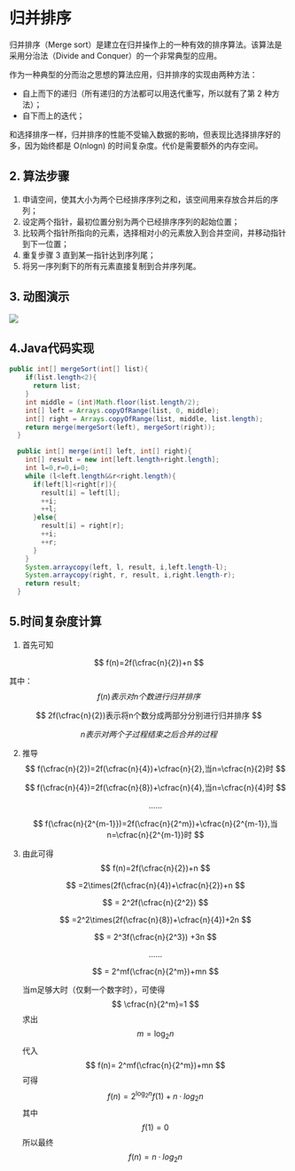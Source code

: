 # 归并排序

归并排序（Merge sort）是建立在归并操作上的一种有效的排序算法。该算法是采用分治法（Divide and Conquer）的一个非常典型的应用。

作为一种典型的分而治之思想的算法应用，归并排序的实现由两种方法：

- 自上而下的递归（所有递归的方法都可以用迭代重写，所以就有了第 2 种方法）；
- 自下而上的迭代；

和选择排序一样，归并排序的性能不受输入数据的影响，但表现比选择排序好的多，因为始终都是 O(nlogn) 的时间复杂度。代价是需要额外的内存空间。

## 2. 算法步骤

1. 申请空间，使其大小为两个已经排序序列之和，该空间用来存放合并后的序列；
2. 设定两个指针，最初位置分别为两个已经排序序列的起始位置；
3. 比较两个指针所指向的元素，选择相对小的元素放入到合并空间，并移动指针到下一位置；
4. 重复步骤 3 直到某一指针达到序列尾；
5. 将另一序列剩下的所有元素直接复制到合并序列尾。

## 3. 动图演示

![](https://github.com/hustcc/JS-Sorting-Algorithm/blob/master/res/mergeSort.gif)

## 4.Java代码实现

```java
public int[] mergeSort(int[] list){
    if(list.length<2){
      return list;
    }
    int middle = (int)Math.floor(list.length/2);
    int[] left = Arrays.copyOfRange(list, 0, middle);
    int[] right = Arrays.copyOfRange(list, middle, list.length);
    return merge(mergeSort(left), mergeSort(right));
  }

  public int[] merge(int[] left, int[] right){
    int[] result = new int[left.length+right.length];
    int l=0,r=0,i=0;
    while (l<left.length&&r<right.length){
      if(left[l]<right[r]){
        result[i] = left[l];
        ++i;
        ++l;
      }else{
        result[i] = right[r];
        ++i;
        ++r;
      }
    }
    System.arraycopy(left, l, result, i,left.length-l);
    System.arraycopy(right, r, result, i,right.length-r);
    return result;
  }
```

## 5.时间复杂度计算

1. 首先可知

$$
f(n)=2f(\cfrac{n}{2})+n
$$

其中：
$$
f(n)表示对n个数进行归并排序
$$

$$
2f(\cfrac{n}{2})表示将n个数分成两部分分别进行归并排序
$$

$$
n表示对两个子过程结束之后合并的过程
$$

2. 推导
   $$
   f(\cfrac{n}{2})=2f(\cfrac{n}{4})+\cfrac{n}{2},当n=\cfrac{n}{2}时
   $$

   $$
   f(\cfrac{n}{4})=2f(\cfrac{n}{8})+\cfrac{n}{4},当n=\cfrac{n}{4}时
   $$

   $$
   ……
   $$

   $$
   f(\cfrac{n}{2^{m-1}})=2f(\cfrac{n}{2^m})+\cfrac{n}{2^{m-1}},当n=\cfrac{n}{2^{m-1}}时
   $$

3. 由此可得
   $$
   f(n)=2f(\cfrac{n}{2})+n
   $$

   $$
   =2\times(2f(\cfrac{n}{4})+\cfrac{n}{2})+n
   $$

   $$
   = 2^2f(\cfrac{n}{2^2})
   $$

   $$
   =2^2\times(2f(\cfrac{n}{8})+\cfrac{n}{4})+2n
   $$

   $$
   = 2^3f(\cfrac{n}{2^3}) +3n
   $$

   $$
   ……
   $$

   $$
   = 2^mf(\cfrac{n}{2^m})+mn
   $$

   当m足够大时（仅剩一个数字时），可使得
   $$
   \cfrac{n}{2^m}=1
   $$
   求出 
   $$
   m=\log_2{n}
   $$
   代入
   $$
   f(n)= 2^mf(\cfrac{n}{2^m})+mn
   $$
   可得
   $$
   f(n)= 2^{\log_2n}f(1)+n·log_2n
   $$
   其中
   $$
   f(1)=0
   $$
   所以最终
   $$
   f(n)=n·log_2n
   $$
   

